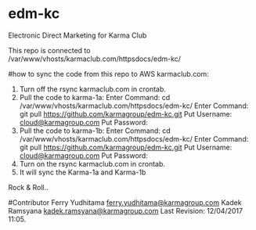 # edm-kc
Electronic Direct Marketing for Karma Club

This repo is connected to /var/www/vhosts/karmaclub.com/httpsdocs/edm-kc/

#how to sync the code from this repo to AWS karmaclub.com:
1. Turn off the rsync karmaclub.com in crontab.
2. Pull the code to karma-1a:
   Enter Command: cd /var/www/vhosts/karmaclub.com/httpsdocs/edm-kc/
   Enter Command: git pull https://github.com/karmagroup/edm-kc.git
   Put Username: cloud@karmagroup.com
   Put Password:
3. Pull the code to karma-1b:
   Enter Command: cd /var/www/vhosts/karmaclub.com/httpsdocs/edm-kc/
   Enter Command: git pull https://github.com/karmagroup/edm-kc.git
   Put Username: cloud@karmagroup.com
   Put Password:   
4. Turn on the rsync karmaclub.com in crontab.
5. It will sync the Karma-1a and Karma-1b

Rock & Roll..

#Contributor
Ferry Yudhitama ferry.yudhitama@karmagroup.com
Kadek Ramsyana kadek.ramsyana@karmagroup.com
Last Revision: 12/04/2017 11:05.
